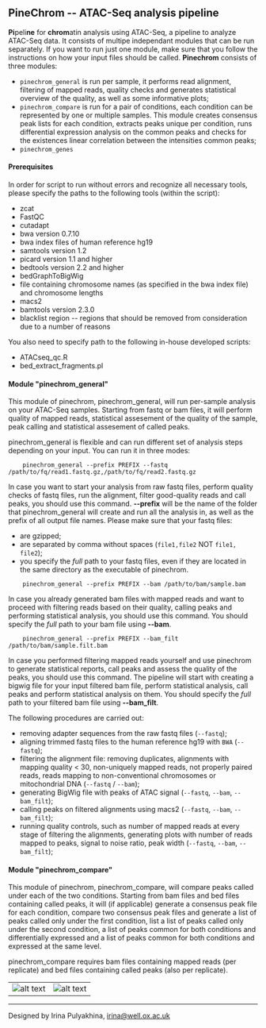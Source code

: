 PineChrom -- ATAC-Seq analysis pipeline
--------------------------------------

**Pi**peli**ne** for **chrom**atin analysis using ATAC-Seq, a pipeline to
analyze ATAC-Seq data. It consists of multipe independant modules that can be
run separately. If you want to run just one module, make sure that you follow
the instructions on how your input files should be called. **Pinechrom**
consists of three modules:

- `pinechrom_general` is run per sample, it performs read alignment, filtering
   of mapped reads, quality checks and generates statistical overview of the
   quality, as well as some informative plots;
- `pinechrom_compare` is run for a pair of conditions, each condition can be
   represented by one or multiple samples. This module creates consensus peak
   lists for each condition, extracts peaks unique per condition, runs
   differential expression analysis on the common peaks and checks for the
   existences linear correlation between the intensities common peaks;
- `pinechrom_genes`

#### Prerequisites

In order for script to run without errors and recognize all
necessary tools, please specify the paths to the following
tools (within the script):

- zcat
- FastQC
- cutadapt
- bwa version 0.7.10
- bwa index files of human reference hg19
- samtools version 1.2
- picard version 1.1 and higher
- bedtools version 2.2 and higher
- bedGraphToBigWig
- file containing chromosome names (as specified in the bwa index file) and
  chromosome lengths
- macs2
- bamtools version 2.3.0
- blacklist region -- regions that should be removed from consideration due to
  a number of reasons

You also need to specify path to the following in-house developed scripts:

- ATACseq\_qc.R
- bed\_extract\_fragments.pl



#### Module "pinechrom_general"

This module of pinechrom, pinechrom_general, will run per-sample analysis on
your ATAC-Seq samples. Starting from fastq or bam files, it will perform
quality of mapped reads, statistical assesement of the quality of the sample,
peak calling and statistical assesement of called peaks.

pinechrom_general is flexible and can run different set of analysis steps
depending on your input. You can run it in three modes:
```
    pinechrom_general --prefix PREFIX --fastq /path/to/fq/read1.fastq.gz,/path/to/fq/read2.fastq.gz
```
In case you want to start your analysis from raw fastq files, perform quality
checks of fastq files, run the alignment, filter good-quality reads and call
peaks, you should use this command. **--prefix** will be the name of the folder
that pinechrom_general will create and run all the analysis in, as well as the
prefix of all output file names. Please make sure that your fastq files:
  - are gzipped;
  - are separated by comma without spaces (`file1,file2` NOT `file1, file2`);
  - you specify the *full* path to your fastq files, even if they are located
    in the same directory as the executable of pinechrom.
```
    pinechrom_general --prefix PREFIX --bam /path/to/bam/sample.bam
```
In case you already generated bam files with mapped reads and want to proceed
with filtering reads based on their quality, calling peaks and performing
statistical analysis, you should use this command. You should specify the *full*
path to your bam file using **--bam**.
```
    pinechrom_general --prefix PREFIX --bam_filt /path/to/bam/sample.filt.bam
```
In case you performed filtering mapped reads yourself and use pinechrom to
generate statistical reports, call peaks and assess the quality of the peaks,
you should use this command. The pipeline will start with creating a bigwig
file for your input filtered bam file, perform statistical analysis, call peaks
and perform statistical analysis on them. You should specify the *full* path to
your filtered bam file using **--bam_filt**.

The following procedures are carried out:

- removing adapter sequences from the raw fastq files (`--fastq`);
- aligning trimmed fastq files to the human reference hg19 with `BWA`
  (`--fastq`);
- filtering the alignment file: removing duplicates, alignments with mapping
  quality < 30, non-uniquely mapped reads, not properly paired reads, reads
  mapping to non-conventional chromosomes or mitochondrial DNA (`--fastq` /
  `--bam`);
- generating BigWig file with peaks of ATAC signal (`--fastq`, `--bam`,
  `--bam_filt`);
- calling peaks on filtered alignments using macs2 (`--fastq`, `--bam`,
  `--bam_filt`);
- running quality controls, such as number of mapped reads at every stage of
  filtering the alignments, generating plots with number of reads mapped to
  peaks, signal to noise ratio, peak width (`--fastq`, `--bam`, `--bam_filt`);


#### Module "pinechrom_compare"

This module of pinechrom, pinechrom_compare, will compare peaks called under
each of the two conditions. Starting from bam files and bed files containing
called peaks, it will (if applicable) generate a consensus peak file for each
condition, compare two consensus peak files and generate a list of peaks
called only under the first condition, list a list of peaks called only under
the second condition, a list of peaks common for both conditions and
differentially expressed and a list of peaks common for both conditions and
expressed at the same level.

pinechrom_compare requires bam files containing mapped reads (per replicate)
and bed files containing called peaks (also per replicate).

|     |     |
| --- | --- |
| ![alt text](https://github.com/jknightlab/ATACseq_pipeline/blob/master/Core_manuscript/Pinechrom/pinechrom_general_schema.png) | ![alt text](https://github.com/jknightlab/ATACseq_pipeline/blob/master/Core_manuscript/Pinechrom/pinechrom_compare_schema.png) |


----------------------------------
Designed by Irina Pulyakhina, irina@well.ox.ac.uk
